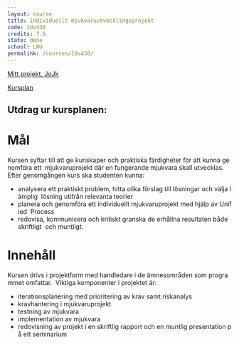 ```yaml
---
layout: course
title: Individuellt mjukvaruutvecklingsprojekt
code: 1dv430
credits: 7.5
state: done
school: LNU
permalink: /courses/1dv430/
---
```


[Mitt projekt, JoJk](/project/1dv430)

[Kursplan](/files/courseplan/1dv430.pdf)

Utdrag ur kursplanen:
---

Mål
===
Kursen syftar till att ge kunskaper och praktiska färdigheter för att kunna genomföra ett 
mjukvaruprojekt där en fungerande mjukvara skall utvecklas. 
Efter genomgången kurs ska studenten kunna:

- analysera ett praktiskt problem, hitta olika förslag till lösningar och välja lämplig 
lösning utifrån relevanta teorier
- planera och genomföra ett individuellt mjukvaruprojekt med hjälp av Unified 
Process
- redovisa, kommunicera och kritiskt granska de erhållna resultaten både skriftligt 
och muntligt.


Innehåll
===
Kursen drivs i projektform med handledare i de ämnesområden som programmet omfattar. 
Viktiga komponenter i projektet är:

- iterationsplanering med prioritering av krav samt riskanalys
- kravhantering i mjukvaruprojekt
- testning av mjukvara
- implementation av mjukvara
- redovisning av projekt i en skriftlig rapport och en muntlig presentation på ett seminarium
